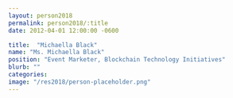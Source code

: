 ```yaml
---
layout: person2018
permalink: person2018/:title
date: 2012-04-01 12:00:00 -0600

title:  "Michaella Black"
name: "Ms. Michaella Black"
position: "Event Marketer, Blockchain Technology Initiatives"
blurb: ""
categories: 
image: "/res2018/person-placeholder.png"
---
```


